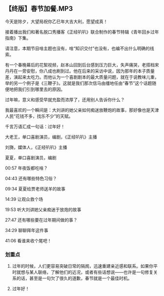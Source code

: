 ## 【终版】春节加餐.MP3



今天是除夕，大望局祝你乙巳年大吉大利，愿望成真！

接着播出我们和著名脱口秀播客《正经叭叭》联合制作的春节特辑《青年回乡过年指南》下集。

请注意，本期节目啥主题也没有，啥“知识交付”也没有，也编不出什么明确的线索。

有一个春晚幕后的花絮视频，赵本山回到后台感到压力巨大，失声痛哭，老搭档宋丹丹在一旁安慰，你八成也刷到过。他在后来的采访中说，因为那年的本子质量差，演起来太吃力。而他认为一个喜剧剧本的最大质量问题，就在于说教味儿重，举的另一个例子是《三鞭子》。这就是我们那次信马由缰地任由“春节”这个话题随便地把我们引到哪里去的原因。

过年嘛，意义和感受早就充盈而浓厚了，还用别人告诉你什么？

我最喜欢的一个瞬间是：大刘讲的她父亲如何痴迷放鞭炮的故事，那好像也是天津人民“花钱不多，找乐不少”的天赋。

千言万语汇成一句话：过年好！



大老王，单口喜剧演员，编剧，《正经叭叭》主播

刘旖，媒体人，《正经叭叭》主播

夏夏，单口喜剧演员，编剧



00:57 年夜饭都吃啥？

04:43 还有哪些特色习俗？

09:34 夏夏给贾老师送羊的故事

14:39 让观众救个场

19:53 听大刘讲她父亲痴迷于放炮的故事

27:47 还有哪些要在过年期间做的事？

34:29 聊聊拜年这件事

41:06 看谁来收个尾吧！

### 划重点

 1. 过年的时候，人们更容易突破日常的隔阂，迅速重建亲近感和联系。如果你平时就想与某人联络，了解他们的近况，或者有些话想说——也许是一句修复关系的话，甚至是一句欠了很久的道歉，春节就是一个最佳时机。

 2. 过年好！



